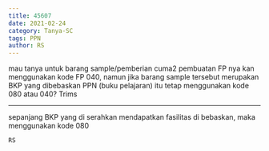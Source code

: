 ```yaml
---
title: 45607
date: 2021-02-24
category: Tanya-SC
tags: PPN
author: RS
---
```


mau tanya untuk barang sample/pemberian cuma2 pembuatan FP nya kan menggunakan kode FP 040, namun jika barang sample tersebut merupakan BKP yang dibebaskan PPN (buku pelajaran) itu tetap menggunakan kode 080 atau 040? Trims

---

sepanjang BKP yang di serahkan mendapatkan fasilitas di bebaskan, maka menggunakan kode 080

`RS`
